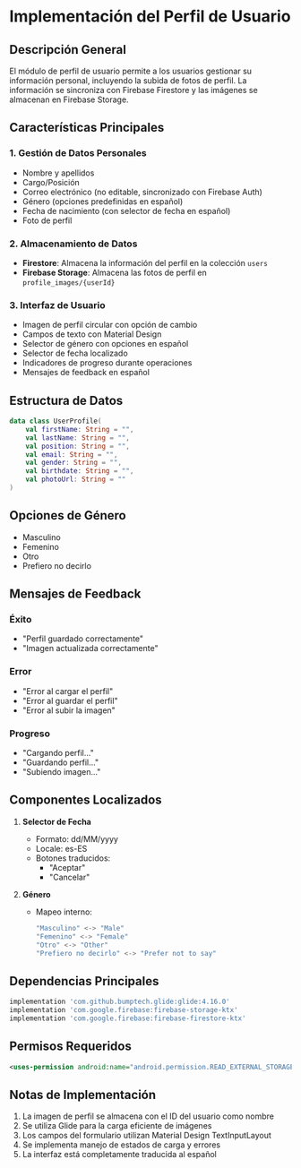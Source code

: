 # Implementación del Perfil de Usuario

## Descripción General
El módulo de perfil de usuario permite a los usuarios gestionar su información personal, incluyendo la subida de fotos de perfil. La información se sincroniza con Firebase Firestore y las imágenes se almacenan en Firebase Storage.

## Características Principales

### 1. Gestión de Datos Personales
- Nombre y apellidos
- Cargo/Posición
- Correo electrónico (no editable, sincronizado con Firebase Auth)
- Género (opciones predefinidas en español)
- Fecha de nacimiento (con selector de fecha en español)
- Foto de perfil

### 2. Almacenamiento de Datos
- **Firestore**: Almacena la información del perfil en la colección `users`
- **Firebase Storage**: Almacena las fotos de perfil en `profile_images/{userId}`

### 3. Interfaz de Usuario
- Imagen de perfil circular con opción de cambio
- Campos de texto con Material Design
- Selector de género con opciones en español
- Selector de fecha localizado
- Indicadores de progreso durante operaciones
- Mensajes de feedback en español

## Estructura de Datos
```kotlin
data class UserProfile(
    val firstName: String = "",
    val lastName: String = "",
    val position: String = "",
    val email: String = "",
    val gender: String = "",
    val birthdate: String = "",
    val photoUrl: String = ""
)
```

## Opciones de Género
- Masculino
- Femenino
- Otro
- Prefiero no decirlo

## Mensajes de Feedback
### Éxito
- "Perfil guardado correctamente"
- "Imagen actualizada correctamente"

### Error
- "Error al cargar el perfil"
- "Error al guardar el perfil"
- "Error al subir la imagen"

### Progreso
- "Cargando perfil..."
- "Guardando perfil..."
- "Subiendo imagen..."

## Componentes Localizados
1. **Selector de Fecha**
   - Formato: dd/MM/yyyy
   - Locale: es-ES
   - Botones traducidos:
     - "Aceptar"
     - "Cancelar"

2. **Género**
   - Mapeo interno:
     ```kotlin
     "Masculino" <-> "Male"
     "Femenino" <-> "Female"
     "Otro" <-> "Other"
     "Prefiero no decirlo" <-> "Prefer not to say"
     ```

## Dependencias Principales
```gradle
implementation 'com.github.bumptech.glide:glide:4.16.0'
implementation 'com.google.firebase:firebase-storage-ktx'
implementation 'com.google.firebase:firebase-firestore-ktx'
```

## Permisos Requeridos
```xml
<uses-permission android:name="android.permission.READ_EXTERNAL_STORAGE" />
```

## Notas de Implementación
1. La imagen de perfil se almacena con el ID del usuario como nombre
2. Se utiliza Glide para la carga eficiente de imágenes
3. Los campos del formulario utilizan Material Design TextInputLayout
4. Se implementa manejo de estados de carga y errores
5. La interfaz está completamente traducida al español 
